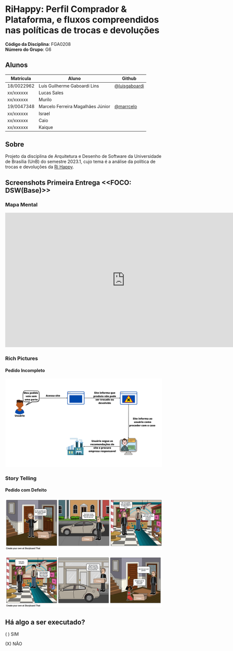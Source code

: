 # RiHappy: Perfil Comprador & Plataforma, e fluxos compreendidos nas políticas de trocas e devoluções

**Código da Disciplina**: FGA0208<br>
**Número do Grupo**: G6<br>

## Alunos

| Matrícula  | Aluno                             | Github                                           |
| ---------- | --------------------------------- | ------------------------------------------------ |
| 18/0022962 | Luís Guilherme Gaboardi Lins      | [@luisgaboardi](https://github.com/luisgaboardi) |
| xx/xxxxxx  | Lucas Sales                       |                                                  |
| xx/xxxxxx  | Murilo                            |                                                  |
| 19/0047348 | Marcelo Ferreira Magalhães Júnior | [@marrcelo](https://github.com/marrcelo)         |
| xx/xxxxxx  | Israel                            |                                                  |
| xx/xxxxxx  | Caio                              |                                                  |
| xx/xxxxxx  | Kaique                            |                                                  |

## Sobre

Projeto da disciplina de Arquitetura e Desenho de Software da Universidade de Brasília (UnB) do semestre 2023.1, cujo tema é a análise da política de trocas e devoluções da [Ri Happy](https://www.rihappy.com.br/).

<!-- Contextualize, usando referências, links, e outros materiais como fontes. -->

## Screenshots Primeira Entrega <<FOCO: DSW(Base)>>

### Mapa Mental

<iframe width="768" height="432" src="https://miro.com/app/embed/uXjVMR6SWlc=/?pres=1&frameId=3458764552580686732&embedId=88973401414" frameborder="0" scrolling="no" allow="fullscreen; clipboard-read; clipboard-write" allowfullscreen></iframe>

### Rich Pictures

#### Pedido Incompleto

![Pedido Incompleto](Base/Imagens/RichPictures/Meu_pedido_veio_sem_uma_parte.png)

### Story Telling

#### Pedido com Defeito

![Troca na Loja 1](Base/Imagens/StoryTelling/troca_loja_1.png)

![Troca na Loja 2](Base/Imagens/StoryTelling/troca_loja_2.png)

<!-- Adicione 2 ou mais screenshots em termos de artefatos da Primeira Entrega. -->

<!-- ## Screenshots Segunda Entrega <<FOCO: DSW(Modelagem)>>
Adicione 2 ou mais screenshots em termos de artefatos da Segunda Entrega.

## Screenshots Terceira Entrega <<FOCO: DSW(Padrões de Projeto)>>
Adicione 2 ou mais screenshots em termos de artefatos da Terceira Entrega.

## Screenshots Quarta Entrega (FINAL) <<FOCOS: Arquitetura & Reutilização de Software & PROJETO FINAL>>
Adicione 2 ou mais screenshots em termos de artefatos da Quarta Entrega.

## Descritivo dos Principais Aspectos Técnicos
**Principal(is) Metodologia(s) Adotada(s)**: xxxxxx<br>
**Principais Linguagens Utilizadas e/ou Pretendidas**: xxxxxx<br>
**Principais Tecnologias Utilizadas e/ou Pretendidas**: xxxxxx<br>
**Principal(is) Estilo(s) Arquitetural(is) Adotado(s)**: xxxxxx<br> -->

## Há algo a ser executado?

( ) SIM

(X) NÃO

<!-- Se SIM, insira um manual (ou um script) para auxiliar ainda mais os interessados na execução. -->

<!-- ## Informações Complementares
Quaisquer outras informações adicionais podem ser descritas nessa seção. -->
